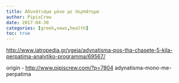 ```yaml
---
title: Αδυνάτισμα μόνο με περπάτημα
author: PipisCrew
date: 2017-04-30
categories: [greek,news,health]
toc: true
---
```


http://www.iatropedia.gr/ygeia/adynatisma-pos-tha-chasete-5-kila-perpatima-analytiko-programma/69567/

origin - http://www.pipiscrew.com/?p=7804 adynatisma-mono-me-perpatima